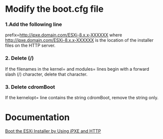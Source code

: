 # Modify the boot.cfg file

### 1.Add the following line
prefix=http://ipxe.domain.com/ESXi-8.x.x-XXXXXX
where http://ipxe.domain.com/ESXi-8.x.x-XXXXXX is the location of the installer files on the HTTP server.

### 2. Delete (/)
If the filenames in the kernel= and modules= lines begin with a forward slash (/) character, delete that character.

### 3. Delete cdromBoot
If the kernelopt= line contains the string cdromBoot, remove the string only.

# Documentation
[Boot the ESXi Installer by Using iPXE and HTTP](https://techdocs.broadcom.com/us/en/vmware-cis/vsphere/vsphere/8-0/esxi-upgrade-8-0/upgrading-esxi-hosts-upgrade/how-to-boot-an-esxi-host-from-a-network-device-upgrade/boot-the-esxi-installer-by-using-ipxe-and-http-upgrade.html)
